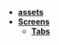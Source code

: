 
<!-- tree generated by markdown-notes-tree starts here -->

- [**assets**](assets)
- [**Screens**](Screens)
    - [**Tabs**](Screens/Tabs)

<!-- tree generated by markdown-notes-tree ends here -->

